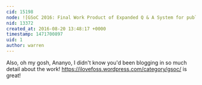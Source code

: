 ```yaml
---
cid: 15198
node: ![GSoC 2016: Final Work Product of Expanded Q & A System for publiclab.org](../notes/ananyo2012/08-20-2016/gsoc-2016-final-work-product-of-expanded-q-a-system-for-publiclab-org)
nid: 13372
created_at: 2016-08-20 13:48:17 +0000
timestamp: 1471700897
uid: 1
author: warren
---
```


Also, oh my gosh, Ananyo, I didn't know you'd been blogging in so much detail about the work! https://ilovefoss.wordpress.com/category/gsoc/ is great!